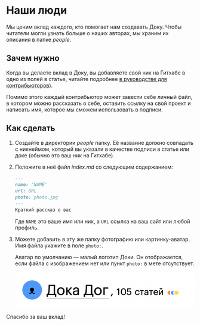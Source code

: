 # Наши люди

Мы ценим вклад каждого, кто помогает нам создавать Доку. Чтобы читатели могли узнать больше о наших авторах, мы храним их описания в папке _people_.

## Зачем нужно

Когда вы делаете вклад в Доку, вы добавляете свой ник на Гитхабе в одно из полей в статье, читайте подробнее [в руководстве для контрибьюторов](../docs/contributing.md)).

Помимо этого каждый контрибьютор может завести себе личный файл, в котором можно рассказать о себе, оставить ссылку на свой проект и написать имя, которое мы сможем использовать в подписи.

## Как сделать

1. Создайте в директории _people_ папку. Её название должно совпадать с никнеймом, который вы указали в качестве подписи в статье или доке (обычно это ваш ник на Гитхабе).
1. Положите в неё файл _index.md_ со следующим содержанием:

    ```markdown
    ---
    name: 'NAME'
    url: URL
    photo: photo.jpg
    ---
    Краткий рассказ о вас
    ```

    Где `NAME` это ваше имя или ник, а `URL` ссылка на ваш сайт или любой профиль.

1. Можете добавить в эту же папку фотографию или картинку-аватар. Имя файла укажите в поле `photo:`.

   Аватар по умолчанию — малый логотип Доки. Он отображается, если файла с изображением нет или пункт `photo:` в мете отсутствует.

    ![Пример без фотографии участника](images/people.png)

Спасибо за ваш вклад!
